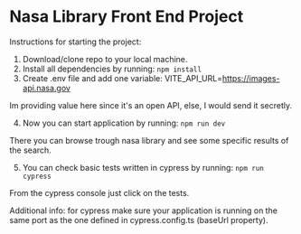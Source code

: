 # Nasa Library Front End Project

Instructions for starting the project:

1. Download/clone repo to your local machine.
2. Install all dependencies by running: `npm install`
3. Create .env file and add one variable: VITE_API_URL=https://images-api.nasa.gov

Im providing value here since it's an open API, else, I would send it secretly.

4. Now you can start application by running: `npm run dev`

There you can browse trough nasa library and see some specific results of the search.

5. You can check basic tests written in cypress by running: `npm run cypress`

From the cypress console just click on the tests.

Additional info: for cypress make sure your application is running on the same port as the one defined in cypress.config.ts (baseUrl property).


